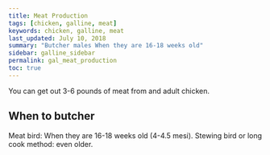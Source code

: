 ```yaml
---
title: Meat Production
tags: [chicken, galline, meat]
keywords: chicken, galline, meat
last_updated: July 10, 2018
summary: "Butcher males When they are 16-18 weeks old"
sidebar: galline_sidebar
permalink: gal_meat_production
toc: true
---
```


You can get out 3-6 pounds of meat from and adult chicken.

## When to butcher
Meat bird: When they are 16-18 weeks old (4-4.5 mesi).
Stewing bird or long cook method: even older.

